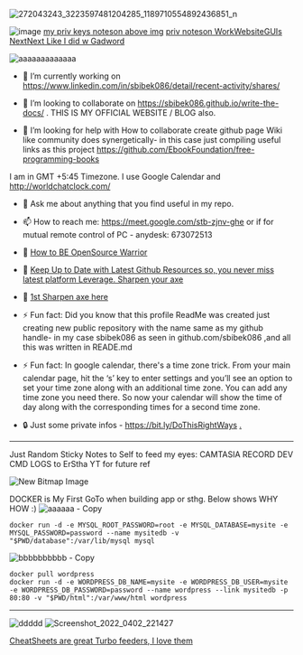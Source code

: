 ![272043243_3223597481204285_1189710554892436851_n](https://user-images.githubusercontent.com/11883023/150837338-f0c237f0-ce29-4f8b-9c20-c2f34054f79b.jpg)

![image](https://user-images.githubusercontent.com/11883023/150847281-192341a7-7ad3-49e4-beb5-0c7934c8eebf.png)
[my priv keys noteson above img](https://github.com/sbibek086/Git-and-Github-Guides/issues/3)
[priv noteson WorkWebsiteGUIs NextNext Like I did w Gadword](https://github.com/sbibek086/sbibek086.io/issues/13)

![aaaaaaaaaaaaa](https://user-images.githubusercontent.com/11883023/158073273-9d81f646-516e-4224-8fb2-a66b8d239b48.png)
- 🔭 I’m currently working on https://www.linkedin.com/in/sbibek086/detail/recent-activity/shares/

- 👯 I’m looking to collaborate on https://sbibek086.github.io/write-the-docs/ . THIS IS MY OFFICIAL WEBSITE / BLOG also.

- 🤔 I’m looking for help with How to collaborate create github page Wiki like community does synergetically- in this case just compiling useful links as this project https://github.com/EbookFoundation/free-programming-books 

I am in GMT +5:45 Timezone. I use Google Calendar and http://worldchatclock.com/
- 💬 Ask me about anything that you find useful in my repo.

- 📫 How to reach me: https://meet.google.com/stb-zjnv-ghe or if for mutual remote control of PC - anydesk: 673072513

- 📙 [How to BE OpenSource Warrior](https://opensource.guide/how-to-contribute/)
- 📙 [Keep Up to Date with Latest Github Resources so, you never miss latest platform Leverage. Sharpen your axe](https://github.blog/)    
- 📙 [1st Sharpen axe here](https://docs.github.com/en/communities)  

- ⚡ Fun fact: Did you know that this profile ReadMe was created just creating new public repository with the name same as my github handle- in my case sbibek086 as seen in github.com/sbibek086 ,and all this was written in READE.md
- ⚡ Fun fact: In google calendar, there's a time zone trick. From your main calendar page, hit the ‘s’ key to enter settings and you’ll see an option to set your time zone along with an additional time zone. You can add any time zone you need there. So now your calendar will show the time of day along with the corresponding times for a second time zone.  

- 🔒 Just some private infos - https://bit.ly/DoThisRightWays [.](https://gists.github.com/sbibek086)
---
Just Random Sticky Notes to Self to feed my eyes:
CAMTASIA RECORD DEV CMD LOGS to ErStha YT for future ref

![New Bitmap Image](https://user-images.githubusercontent.com/11883023/154558659-47473e40-d7d9-4b45-b346-ec6a309be26a.jpg)

DOCKER is My First GoTo when building app or sthg. Below shows WHY HOW :)
![aaaaaa - Copy](https://user-images.githubusercontent.com/11883023/165359966-7c14c1d7-6922-40ce-b948-238f2f62d1ac.jpg)
```
docker run -d -e MYSQL_ROOT_PASSWORD=root -e MYSQL_DATABASE=mysite -e MYSQL_PASSWORD=password --name mysitedb -v "$PWD/database":/var/lib/mysql mysql
```
![bbbbbbbbbb - Copy](https://user-images.githubusercontent.com/11883023/166107516-01127140-4cd2-4ece-8268-7849da2f4200.jpg)

```
docker pull wordpress
docker run -d -e WORDPRESS_DB_NAME=mysite -e WORDPRESS_DB_USER=mysite -e WORDPRESS_DB_PASSWORD=password --name wordpress --link mysitedb -p 80:80 -v "$PWD/html":/var/www/html wordpress
```
---
![ddddd](https://user-images.githubusercontent.com/11883023/161394976-5e6e4a52-d88d-4c90-aacc-38eb3e8e5527.png)
![Screenshot_2022_0402_221427](https://user-images.githubusercontent.com/11883023/161394716-8fa526a0-278e-41f1-a164-9df95fbf948e.png)

[CheatSheets are great Turbo feeders, I love them](https://www.pinterest.com/saarcblog/jus-myrequirements-devp-cheats/)

